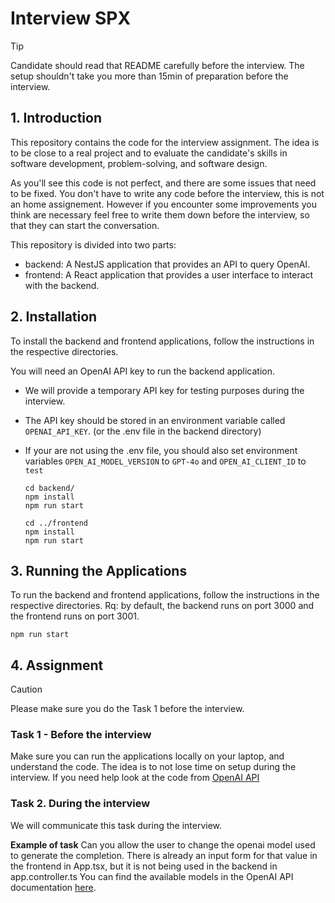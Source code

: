 # Interview SPX

> [!TIP]
> Candidate should read that README carefully before the interview. The setup shouldn't take you more than 15min of preparation before the interview.

## 1. Introduction
This repository contains the code for the interview assignment. The idea is to be close to a real project
and to evaluate the candidate's skills in software development, problem-solving, and software design.

As you'll see this code is not perfect, and there are some issues that need to be fixed. You don't have to write any code before the interview, this is not an home assignement. However if you encounter some improvements you think are necessary feel free to write them down before the interview, so that they can start the conversation.

This repository is divided into two parts:

- backend: A NestJS application that provides an API to query OpenAI.
- frontend: A React application that provides a user interface to interact with the backend.

## 2. Installation
To install the backend and frontend applications, follow the instructions in the respective directories.

You will need an OpenAI API key to run the backend application. 
- We will provide a temporary API key for testing purposes during the interview.
- The API key should be stored in an environment variable called `OPENAI_API_KEY`. (or the .env file in the backend directory)
- If your are not using the .env file, you should also set environment variables `OPEN_AI_MODEL_VERSION` to `GPT-4o` and `OPEN_AI_CLIENT_ID` to `test`

  ```
  cd backend/
  npm install
  npm run start

  cd ../frontend
  npm install
  npm run start
  ```

## 3. Running the Applications
To run the backend and frontend applications, follow the instructions in the respective directories.
Rq: by default, the backend runs on port 3000 and the frontend runs on port 3001.

```
npm run start
```

## 4. Assignment

> [!CAUTION]
> Please make sure you do the Task 1 before the interview.

### Task 1 - Before the interview
Make sure you can run the applications locally on your laptop, and understand the code. The idea is to not lose time on setup during the interview.
If you need help look at the code from [OpenAI API](https://platform.openai.com/docs/api-reference/chat/create)

### Task 2. During the interview
We will communicate this task during the interview.

**Example of task**
Can you allow the user to change the openai model used to generate the completion.
There is already an input form for that value in the frontend in App.tsx, but it is not being used in the backend in app.controller.ts
You can find the available models in the OpenAI API documentation [here](https://platform.openai.com/docs/api-reference/chat/create).
